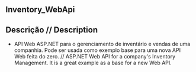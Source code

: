 ## Inventory_WebApi

## Descrição // Description
- API Web ASP.NET para o gerenciamento de inventário e vendas de uma companhia. Pode ser usada como exemplo base para uma nova API Web feita do zero.
// ASP.NET Web API for a company's Inventory Management. It is a great example as a base for a new Web API.

